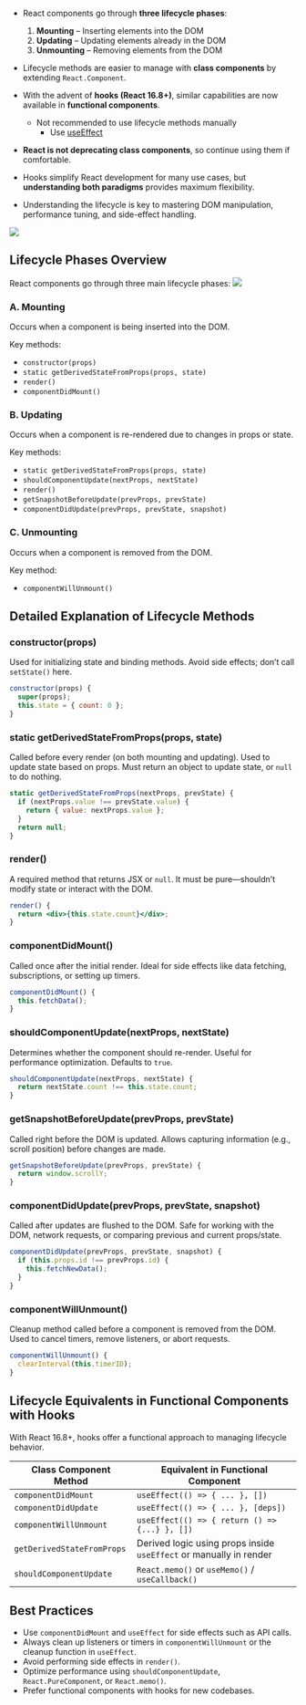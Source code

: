 - React components go through **three lifecycle phases**:
  1. **Mounting** – Inserting elements into the DOM
  2. **Updating** – Updating elements already in the DOM
  3. **Unmounting** – Removing elements from the DOM
- Lifecycle methods are easier to manage with **class components** by extending `React.Component`.
- With the advent of **hooks (React 16.8+)**, similar capabilities are now available in **functional components**.

  - Not recommended to use lifecycle methods manually
    - Use [useEffect](Hooks.md#useEffect)

- **React is not deprecating class components**, so continue using them if comfortable.
- Hooks simplify React development for many use cases, but **understanding both paradigms** provides maximum flexibility.
- Understanding the lifecycle is key to mastering DOM manipulation, performance tuning, and side-effect handling.

![](react-lifecycle-1536x625.avif)

## Lifecycle Phases Overview

React components go through three main lifecycle phases:
![](react-lifecycle-1536x625.avif)

### A. Mounting

Occurs when a component is being inserted into the DOM.

Key methods:

- `constructor(props)`
- `static getDerivedStateFromProps(props, state)`
- `render()`
- `componentDidMount()`

### B. Updating

Occurs when a component is re-rendered due to changes in props or state.

Key methods:

- `static getDerivedStateFromProps(props, state)`
- `shouldComponentUpdate(nextProps, nextState)`
- `render()`
- `getSnapshotBeforeUpdate(prevProps, prevState)`
- `componentDidUpdate(prevProps, prevState, snapshot)`

### C. Unmounting

Occurs when a component is removed from the DOM.

Key method:

- `componentWillUnmount()`

## Detailed Explanation of Lifecycle Methods

### constructor(props)

Used for initializing state and binding methods. Avoid side effects; don’t call `setState()` here.

```jsx
constructor(props) {
  super(props);
  this.state = { count: 0 };
}
```

### static getDerivedStateFromProps(props, state)

Called before every render (on both mounting and updating). Used to update state based on props. Must return an object to update state, or `null` to do nothing.

```jsx
static getDerivedStateFromProps(nextProps, prevState) {
  if (nextProps.value !== prevState.value) {
    return { value: nextProps.value };
  }
  return null;
}
```

### render()

A required method that returns JSX or `null`. It must be pure—shouldn’t modify state or interact with the DOM.

```jsx
render() {
  return <div>{this.state.count}</div>;
}
```

### componentDidMount()

Called once after the initial render. Ideal for side effects like data fetching, subscriptions, or setting up timers.

```jsx
componentDidMount() {
  this.fetchData();
}
```

### shouldComponentUpdate(nextProps, nextState)

Determines whether the component should re-render. Useful for performance optimization. Defaults to `true`.

```jsx
shouldComponentUpdate(nextProps, nextState) {
  return nextState.count !== this.state.count;
}
```

### getSnapshotBeforeUpdate(prevProps, prevState)

Called right before the DOM is updated. Allows capturing information (e.g., scroll position) before changes are made.

```jsx
getSnapshotBeforeUpdate(prevProps, prevState) {
  return window.scrollY;
}
```

### componentDidUpdate(prevProps, prevState, snapshot)

Called after updates are flushed to the DOM. Safe for working with the DOM, network requests, or comparing previous and current props/state.

```jsx
componentDidUpdate(prevProps, prevState, snapshot) {
  if (this.props.id !== prevProps.id) {
    this.fetchNewData();
  }
}
```

### componentWillUnmount()

Cleanup method called before a component is removed from the DOM. Used to cancel timers, remove listeners, or abort requests.

```jsx
componentWillUnmount() {
  clearInterval(this.timerID);
}
```

## Lifecycle Equivalents in Functional Components with Hooks

With React 16.8+, hooks offer a functional approach to managing lifecycle behavior.

| Class Component Method     | Equivalent in Functional Component                                 |
| -------------------------- | ------------------------------------------------------------------ |
| `componentDidMount`        | `useEffect(() => { ... }, [])`                                     |
| `componentDidUpdate`       | `useEffect(() => { ... }, [deps])`                                 |
| `componentWillUnmount`     | `useEffect(() => { return () => {...} }, [])`                      |
| `getDerivedStateFromProps` | Derived logic using props inside `useEffect` or manually in render |
| `shouldComponentUpdate`    | `React.memo()` or `useMemo()` / `useCallback()`                    |

## Best Practices

- Use `componentDidMount` and `useEffect` for side effects such as API calls.
- Always clean up listeners or timers in `componentWillUnmount` or the cleanup function in `useEffect`.
- Avoid performing side effects in `render()`.
- Optimize performance using `shouldComponentUpdate`, `React.PureComponent`, or `React.memo()`.
- Prefer functional components with hooks for new codebases.
